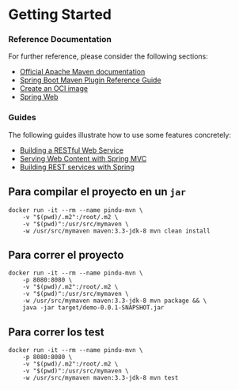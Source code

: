 # Getting Started

### Reference Documentation
For further reference, please consider the following sections:

* [Official Apache Maven documentation](https://maven.apache.org/guides/index.html)
* [Spring Boot Maven Plugin Reference Guide](https://docs.spring.io/spring-boot/docs/2.6.2/maven-plugin/reference/html/)
* [Create an OCI image](https://docs.spring.io/spring-boot/docs/2.6.2/maven-plugin/reference/html/#build-image)
* [Spring Web](https://docs.spring.io/spring-boot/docs/2.6.2/reference/htmlsingle/#boot-features-developing-web-applications)

### Guides
The following guides illustrate how to use some features concretely:

* [Building a RESTful Web Service](https://spring.io/guides/gs/rest-service/)
* [Serving Web Content with Spring MVC](https://spring.io/guides/gs/serving-web-content/)
* [Building REST services with Spring](https://spring.io/guides/tutorials/bookmarks/)


## Para compilar el proyecto en un **`jar`**
```
docker run -it --rm --name pindu-mvn \
    -v "$(pwd)/.m2":/root/.m2 \
    -v "$(pwd)":/usr/src/mymaven \
    -w /usr/src/mymaven maven:3.3-jdk-8 mvn clean install
```

## Para correr el proyecto
```
docker run -it --rm --name pindu-mvn \
    -p 8080:8080 \
    -v "$(pwd)/.m2":/root/.m2 \
    -v "$(pwd)":/usr/src/mymaven \
    -w /usr/src/mymaven maven:3.3-jdk-8 mvn package && \
    java -jar target/demo-0.0.1-SNAPSHOT.jar
```

## Para correr los test
```
docker run -it --rm --name pindu-mvn \
    -p 8080:8080 \
    -v "$(pwd)/.m2":/root/.m2 \
    -v "$(pwd)":/usr/src/mymaven \
    -w /usr/src/mymaven maven:3.3-jdk-8 mvn test
```